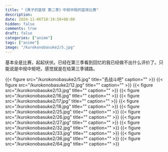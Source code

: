 ```yaml
---
title: "《黑子的篮球 第二季》中规中矩的篮球比赛"
description: 
date: 2024-11-06T10:19:58+08:00
hidden: false
comments: true
draft: false
categories: ["anime"]
tags: ["anime"]
image: "/kurokonobasuke2/5.jpg"
---
```

基本全是比赛，起起伏伏。已经在第三季看到回忆的我已经做不出什么评价了。只能说是中规中矩吧，感觉就是在给第三季铺路。

{{< figure src="/kurokonobasuke2/5.jpg" title="去战斗吧" caption="" >}}
{{< figure src="/kurokonobasuke2/12.jpg" title="" caption="" >}}
{{< figure src="/kurokonobasuke2/13.jpg" title="" caption="" >}}
{{< figure src="/kurokonobasuke2/16.jpg" title="" caption="" >}}
{{< figure src="/kurokonobasuke2/17.jpg" title="" caption="" >}}
{{< figure src="/kurokonobasuke2/18.jpg" title="" caption="" >}}
{{< figure src="/kurokonobasuke2/25.jpg" title="" caption="" >}}
{{< figure src="/kurokonobasuke2/26.jpg" title="" caption="" >}}
{{< figure src="/kurokonobasuke2/27.jpg" title="" caption="" >}}
{{< figure src="/kurokonobasuke2/32.jpg" title="" caption="" >}}
{{< figure src="/kurokonobasuke2/33.jpg" title="" caption="" >}}
{{< figure src="/kurokonobasuke2/36.jpg" title="" caption="" >}}
{{< figure src="/kurokonobasuke2/64.jpg" title="" caption="" >}}
